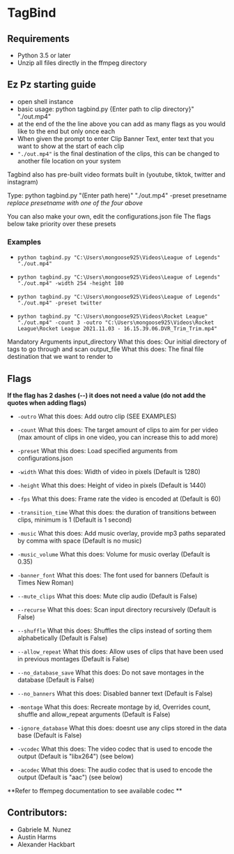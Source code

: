 # TagBind
## Requirements
 - Python 3.5 or later
 - Unzip all files directly in the ffmpeg directory

## Ez Pz starting guide
- open shell instance 
- basic usage: python tagbind.py {Enter path to clip directory}" "./out.mp4"
- at the end of the the line above you can add as many flags as you would like to the end but only once each
- When given the prompt to enter Clip Banner Text, enter text that you want to show at the start of each clip
- `"./out.mp4"` is the final destination of the clips, this can be changed to another file location on your system

Tagbind also has pre-built video formats built in (youtube, tiktok, twitter and instagram) 

Type: python tagbind.py "(Enter path here)" "./out.mp4" -preset presetname
*replace presetname with one of the four above*

You can also make your own, edit the configurations.json file 
The flags below take priority over these presets

### Examples

- `python tagbind.py "C:\Users\mongoose925\Videos\League of Legends" "./out.mp4" `

-  `python tagbind.py "C:\Users\mongoose925\Videos\League of Legends" "./out.mp4" -width 254 -height 180`

- `python tagbind.py "C:\Users\mongoose925\Videos\League of Legends" "./out.mp4" -preset twitter`

- `python tagbind.py "C:\Users\mongoose925\Videos\Rocket League" "./out.mp4" -count 3 -outro "C:\Users\mongoose925\Videos\Rocket League\Rocket League 2021.11.03 - 16.15.39.06.DVR_Trim_Trim.mp4"`

Mandatory Arguments
input_directory What this does: Our initial directory of tags to go through and scan
output_file What this does: The final file destination that we want to render to

## Flags
**If the flag has 2 dashes (--) it does not need a value (do not add the quotes when adding flags)**


 -  `-outro` What this does: Add outro clip (SEE EXAMPLES)

 - `-count` What this does: The target amount of clips to aim for per video (max amount of clips in one video, you can increase this to add more) 

 - `-preset` What this does: Load specified arguments from configurations.json 

 - `-width` What this does: Width of video in pixels (Default is 1280)

 - `-height` What this does: Height of video in pixels (Default is 1440)

 - `-fps` What this does: Frame rate the video is encoded at (Default is 60)

 - `-transition_time` What this does: the duration of transitions between clips, minimum is 1 (Default is 1 second)

 - `-music` What this does: Add music overlay, provide mp3 paths separated by comma with space (Default is no music)

 - `-music_volume` What this does: Volume for music overlay (Default is 0.35)

 - `-banner_font` What this does: The font used for banners (Default is Times New Roman)

 - `--mute_clips` What this does: Mute clip audio (Default is False)
 - `--recurse` What this does: Scan input directory recursively  (Default is False)

 - `--shuffle` What this does: Shuffles the clips instead of sorting them alphabetically (Default is False)

 - `--allow_repeat` What this does: Allow uses of clips that have been used in previous montages (Default is False)

 - `--no_database_save` What this does: Do not save montages in the database (Default is False)

 - `--no_banners` What this does: Disabled banner text (Default is False)

 - `-montage` What this does: Recreate montage by id, Overrides count, shuffle and allow_repeat arguments (Default is False)

 - `-ignore_database` What this does: doesnt use any clips stored in the data base (Default is False)

 - `-vcodec` What this does: The video codec that is used to encode the output (Default is "libx264") (see below)

 -  `-acodec` What this does: The audio codec that is used to encode the output (Default is "aac") (see below) 

**Refer to ffempeg documentation to see available codec **

## Contributors:
 - Gabriele M. Nunez
 - Austin Harms
 - Alexander Hackbart
